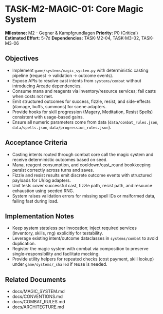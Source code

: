 # TASK-M2-MAGIC-01: Core Magic System

**Milestone:** M2 - Gegner & Kampfgrundlagen
**Priority:** P0 (Critical)
**Estimated Effort:** 5-7d
**Dependencies:** TASK-M2-04, TASK-M3-02, TASK-M3-06

## Objectives

- Implement `game/systems/magic_system.py` with deterministic casting pipeline (request -> validation -> outcome events).
- Expose APIs to resolve cast intents from `systems/combat` without introducing Arcade dependencies.
- Consume mana and reagents via inventory/resource services; fail casts when costs not met.
- Emit structured outcomes for success, fizzle, resist, and side-effects (damage, buffs, summons) for scene adapters.
- Provide hooks for skill progression (Magery, Meditation, Resist Spells) consistent with usage-based gains.
- Ensure all numeric parameters come from data (`data/combat_rules.json`, `data/spells.json`, `data/progression_rules.json`).

## Acceptance Criteria

- Casting intents routed through combat core call the magic system and receive deterministic outcomes based on seed.
- Mana, reagent consumption, and cooldown/cast_round bookkeeping persist correctly across turns and saves.
- Fizzle and resist results emit discrete outcome events with structured payloads for UI/log adapters.
- Unit tests cover successful cast, fizzle path, resist path, and resource exhaustion using seeded RNG.
- System raises validation errors for missing spell IDs or malformed data, failing fast during load.

## Implementation Notes

- Keep system stateless per invocation; inject required services (inventory, skills, rng) explicitly for testability.
- Leverage existing intent/outcome dataclasses in `systems/combat` to avoid duplication.
- Register the magic system with combat via composition to preserve single-responsibility and facilitate mocking.
- Provide utility helpers for repeated checks (cost payment, skill lookup) under `game/systems/_shared` if reuse is needed.

## Related Documents

- docs/MAGIC_SYSTEM.md
- docs/CONVENTIONS.md
- docs/COMBAT_RULES.md
- docs/ARCHITECTURE.md
